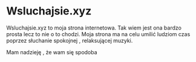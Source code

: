 # Wsluchajsie.xyz

Wsluchajsie.xyz to moja strona internetowa. Tak wiem jest ona bardzo prosta lecz to nie o to chodzi. Moja strona ma na celu umilić ludziom czas poprzez słuchanie spokojnej , relaksującej muzyki.

Mam nadzieję , że wam się spodoba
